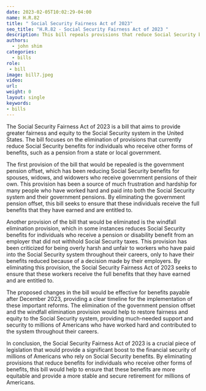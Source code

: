 ```yaml
---
date: 2023-02-05T10:02:29-04:00
name: H.R.82 
title: " Social Security Fairness Act of 2023"
seo_title: "H.R.82 - Social Security Fairness Act of 2023 "
description: This bill repeals provisions that reduce Social Security benefits for individuals who receive other benefits, such as a pension from a state or local government.
authors:
  - john shim
categories:
  - bills
role:
 - bill
image: bill7.jpeg
video:
url: 
weight: 0
layout: single
keywords:
- bills
---
```


The Social Security Fairness Act of 2023 is a bill that aims to provide greater fairness and equity to the Social Security system in the United States. The bill focuses on the elimination of provisions that currently reduce Social Security benefits for individuals who receive other forms of benefits, such as a pension from a state or local government.

The first provision of the bill that would be repealed is the government pension offset, which has been reducing Social Security benefits for spouses, widows, and widowers who receive government pensions of their own. This provision has been a source of much frustration and hardship for many people who have worked hard and paid into both the Social Security system and their government pensions. By eliminating the government pension offset, this bill seeks to ensure that these individuals receive the full benefits that they have earned and are entitled to.

Another provision of the bill that would be eliminated is the windfall elimination provision, which in some instances reduces Social Security benefits for individuals who receive a pension or disability benefit from an employer that did not withhold Social Security taxes. This provision has been criticized for being overly harsh and unfair to workers who have paid into the Social Security system throughout their careers, only to have their benefits reduced because of a decision made by their employers. By eliminating this provision, the Social Security Fairness Act of 2023 seeks to ensure that these workers receive the full benefits that they have earned and are entitled to.

The proposed changes in the bill would be effective for benefits payable after December 2023, providing a clear timeline for the implementation of these important reforms. The elimination of the government pension offset and the windfall elimination provision would help to restore fairness and equity to the Social Security system, providing much-needed support and security to millions of Americans who have worked hard and contributed to the system throughout their careers.

In conclusion, the Social Security Fairness Act of 2023 is a crucial piece of legislation that would provide a significant boost to the financial security of millions of Americans who rely on Social Security benefits. By eliminating provisions that reduce benefits for individuals who receive other forms of benefits, this bill would help to ensure that these benefits are more equitable and provide a more stable and secure retirement for millions of Americans.